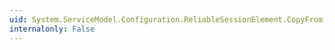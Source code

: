 ```yaml
---
uid: System.ServiceModel.Configuration.ReliableSessionElement.CopyFrom(System.ServiceModel.Configuration.ServiceModelExtensionElement)
internalonly: False
---
```

